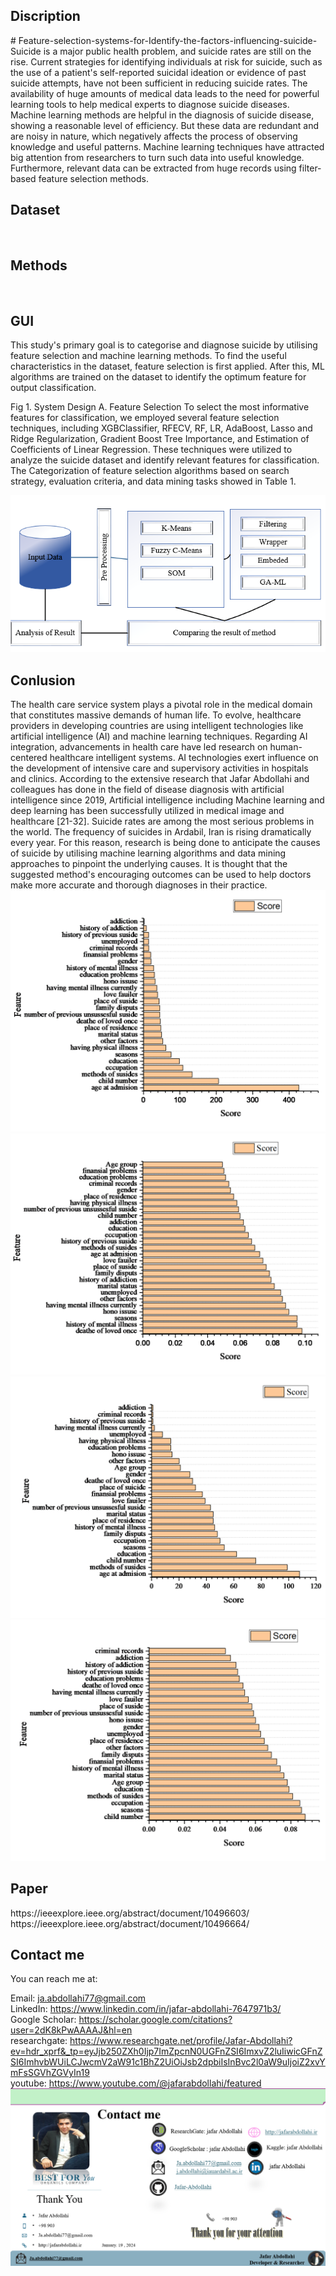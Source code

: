 <h2> Discription </h2>
# Feature-selection-systems-for-Identify-the-factors-influencing-suicide-
Suicide is a major public health problem, and suicide rates are still on the rise. Current strategies for identifying individuals at risk for suicide, such as the use of a patient's self-reported suicidal ideation or evidence of past suicide attempts, have not been sufficient in reducing suicide rates. The availability of huge amounts of medical data leads to the need for powerful learning tools to help medical experts to diagnose suicide diseases.  Machine learning methods are helpful in the diagnosis of suicide disease, showing a reasonable level of efficiency. But these data are redundant and are noisy in nature, which negatively affects the process of observing knowledge and useful patterns. Machine learning techniques have attracted big attention from researchers to turn such data into useful knowledge. Furthermore, relevant data can be extracted from huge records using filter-based feature selection methods.


<h2> Dataset </h2>
<img src=" "> 
<img src=" "> 


<h2> Methods </h2>
<img src=" "> 


<h2> GUI </h2>
This study's primary goal is to categorise and diagnose suicide by utilising feature selection and machine learning methods. To find the useful characteristics in the dataset, feature selection is first applied. After this, ML algorithms are trained on the dataset to identify the optimum feature for output classification.
 
Fig 1. System Design
A.	Feature Selection
To select the most informative features for classification, we employed several feature selection techniques, including XGBClassifier, RFECV, RF, LR, AdaBoost, Lasso and Ridge Regularization, Gradient Boost Tree Importance, and Estimation of Coefficients of Linear Regression. These techniques were utilized to analyze the suicide dataset and identify relevant features for classification. The Categorization of feature selection algorithms based on search strategy, evaluation criteria, and data mining tasks showed in Table 1. 

<img src="https://github.com/Jafar-Abdollahi/Feature-selection-systems-for-Identify-the-factors-influencing-suicide-/blob/main/featured_hu54d8b31ef28d7bddf716146b3a45d2d6_25056_720x0_resize_lanczos_2.png"> 


<h2> Conlusion </h2>
The health care service system plays a pivotal role in the medical domain that constitutes massive demands of human life. To evolve, healthcare providers in developing countries are using intelligent technologies like artificial intelligence (AI) and machine learning techniques. Regarding AI integration, advancements in health care have led research on human-centered healthcare intelligent systems. AI technologies exert influence on the development of intensive care and supervisory activities in hospitals and clinics. According to the extensive research that Jafar Abdollahi and colleagues has done in the field of disease diagnosis with artificial intelligence since 2019, Artificial intelligence including Machine learning and deep learning has been successfully utilized in medical image and healthcare [21-32]. Suicide rates are among the most serious problems in the world. The frequency of suicides in Ardabil, Iran is rising dramatically every year. For this reason, research is being done to anticipate the causes of suicide by utilising machine learning algorithms and data mining approaches to pinpoint the underlying causes. It is thought that the suggested method's encouraging outcomes can be used to help doctors make more accurate and thorough diagnoses in their practice.
<img src="https://github.com/Jafar-Abdollahi/Feature-selection-systems-for-Identify-the-factors-influencing-suicide-/blob/main/11.png"> 
<img src="https://github.com/Jafar-Abdollahi/Feature-selection-systems-for-Identify-the-factors-influencing-suicide-/blob/main/12.png"> 
<img src="https://github.com/Jafar-Abdollahi/Feature-selection-systems-for-Identify-the-factors-influencing-suicide-/blob/main/13.png"> 
<img src="https://github.com/Jafar-Abdollahi/Feature-selection-systems-for-Identify-the-factors-influencing-suicide-/blob/main/14.png"> 


<h2> Paper </h2>
https://ieeexplore.ieee.org/abstract/document/10496603/
https://ieeexplore.ieee.org/abstract/document/10496664/


<h2> Contact me </h2>
You can reach me at:

Email: ja.abdollahi77@gmail.com
<br>
LinkedIn: https://www.linkedin.com/in/jafar-abdollahi-7647971b3/
<br>
Google Scholar: https://scholar.google.com/citations?user=2dK8kPwAAAAJ&hl=en
<br>
researchgate: https://www.researchgate.net/profile/Jafar-Abdollahi?ev=hdr_xprf&_tp=eyJjb250ZXh0Ijp7ImZpcnN0UGFnZSI6ImxvZ2luIiwicGFnZSI6ImhvbWUiLCJwcmV2aW91c1BhZ2UiOiJsb2dpbiIsInBvc2l0aW9uIjoiZ2xvYmFsSGVhZGVyIn19
<br>
youtube: https://www.youtube.com/@jafarabdollahi/featured
<br>
<img src="https://github.com/Jafar-Abdollahi/cuffless-bp-master-in-python-jupyter-/blob/main/2024-07-07_19-45-22.png"> 
